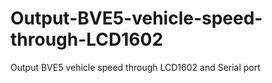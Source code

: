 # Output-BVE5-vehicle-speed-through-LCD1602
Output BVE5 vehicle speed through LCD1602 and Serial port
